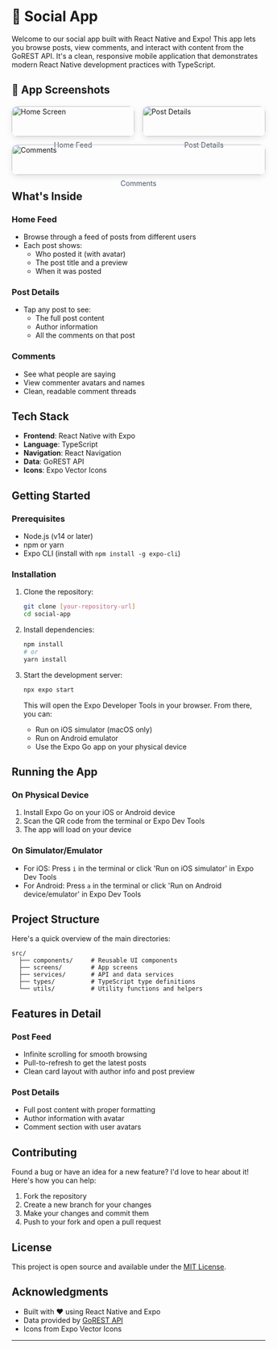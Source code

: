 # 📱 Social App

Welcome to our social app built with React Native and Expo! This app lets you browse posts, view comments, and interact with content from the GoREST API. It's a clean, responsive mobile application that demonstrates modern React Native development practices with TypeScript.

## 📱 App Screenshots

<div style="display: flex; flex-wrap: wrap; gap: 16px; margin: 20px 0;">
  <div style="flex: 1; min-width: 200px;">
    <img src="assets/IMG_7798.PNG" alt="Home Screen" style="width: 100%; border-radius: 12px; box-shadow: 0 4px 12px rgba(0,0,0,0.1);">
    <p style="text-align: center; margin-top: 8px; color: #4a5568;">Home Feed</p>
  </div>
  <div style="flex: 1; min-width: 200px;">
    <img src="assets/IMG_7797.PNG" alt="Post Details" style="width: 100%; border-radius: 12px; box-shadow: 0 4px 12px rgba(0,0,0,0.1);">
    <p style="text-align: center; margin-top: 8px; color: #4a5568;">Post Details</p>
  </div>
  <div style="flex: 1; min-width: 200px;">
    <img src="assets/IMG_7802.PNG" alt="Comments" style="width: 100%; border-radius: 12px; box-shadow: 0 4px 12px rgba(0,0,0,0.1);">
    <p style="text-align: center; margin-top: 8px; color: #4a5568;">Comments</p>
  </div>
</div>

## What's Inside

### Home Feed
- Browse through a feed of posts from different users
- Each post shows:
  - Who posted it (with avatar)
  - The post title and a preview
  - When it was posted

### Post Details
- Tap any post to see:
  - The full post content
  - Author information
  - All the comments on that post

### Comments
- See what people are saying
- View commenter avatars and names
- Clean, readable comment threads

## Tech Stack

- **Frontend**: React Native with Expo
- **Language**: TypeScript
- **Navigation**: React Navigation
- **Data**: GoREST API
- **Icons**: Expo Vector Icons

## Getting Started

### Prerequisites
- Node.js (v14 or later)
- npm or yarn
- Expo CLI (install with `npm install -g expo-cli`)

### Installation

1. Clone the repository:
   ```bash
   git clone [your-repository-url]
   cd social-app
   ```

2. Install dependencies:
   ```bash
   npm install
   # or
   yarn install

3. Start the development server:
   ```bash
   npx expo start
   ```

   This will open the Expo Developer Tools in your browser. From there, you can:
   - Run on iOS simulator (macOS only)
   - Run on Android emulator
   - Use the Expo Go app on your physical device

## Running the App

### On Physical Device
1. Install Expo Go on your iOS or Android device
2. Scan the QR code from the terminal or Expo Dev Tools
3. The app will load on your device

### On Simulator/Emulator
- For iOS: Press `i` in the terminal or click 'Run on iOS simulator' in Expo Dev Tools
- For Android: Press `a` in the terminal or click 'Run on Android device/emulator' in Expo Dev Tools

## Project Structure

Here's a quick overview of the main directories:

```
src/
  ├── components/     # Reusable UI components
  ├── screens/        # App screens
  ├── services/       # API and data services
  ├── types/          # TypeScript type definitions
  └── utils/          # Utility functions and helpers
```

## Features in Detail

### Post Feed
- Infinite scrolling for smooth browsing
- Pull-to-refresh to get the latest posts
- Clean card layout with author info and post preview

### Post Details
- Full post content with proper formatting
- Author information with avatar
- Comment section with user avatars

## Contributing

Found a bug or have an idea for a new feature? I'd love to hear about it! Here's how you can help:

1. Fork the repository
2. Create a new branch for your changes
3. Make your changes and commit them
4. Push to your fork and open a pull request

## License

This project is open source and available under the [MIT License](LICENSE).

## Acknowledgments

- Built with ❤️ using React Native and Expo
- Data provided by [GoREST API](https://gorest.co.in/)
- Icons from Expo Vector Icons

---

